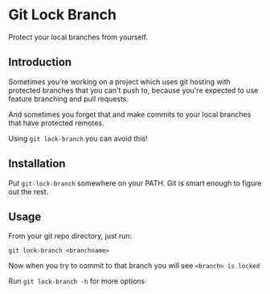 Git Lock Branch
==================

Protect your local branches from yourself.

Introduction
------------

Sometimes you're working on a project which uses git hosting with protected
branches that you can't push to, because you're expected to use feature
branching and pull requests.

And sometimes you forget that and make commits to your local branches that have
protected remotes.

Using `git lock-branch` you can avoid this!


Installation
------------

Put `git-lock-branch` somewhere on your PATH. Git is smart enough to figure
out the rest.


Usage
-----

From your git repo directory, just run:

```
git lock-branch <branchname>
```

Now when you try to commit to that branch you will see `<branch> is locked`

Run `git lock-branch -h` for more options
